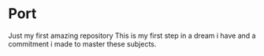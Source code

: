 # Port
Just my first amazing repository
This is my first step in a dream i have and a commitment i made to master these subjects.
